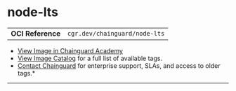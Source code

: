 <!--monopod:start-->
# node-lts
| | |
| - | - |
| **OCI Reference** | `cgr.dev/chainguard/node-lts` |


* [View Image in Chainguard Academy](https://edu.chainguard.dev/chainguard/chainguard-images/reference/node-lts/overview/)
* [View Image Catalog](https://console.enforce.dev/images/catalog) for a full list of available tags.
* [Contact Chainguard](https://www.chainguard.dev/chainguard-images) for enterprise support, SLAs, and access to older tags.*

---
<!--monopod:end-->

<!--body:start-->
<!--body:end-->